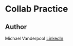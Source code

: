 # Collab Practice

## Author

Michael Vanderpool [LinkedIn](https://www.linkedin.com/in/vanderpoolmichael/)

